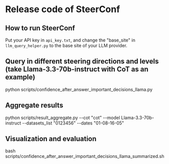 
# Release code of SteerConf


 

## How to run SteerConf 

Put your API key in `api_key.txt`, and change the "base_site" in `llm_query_helper.py` to the base site of your LLM provider.


## Query in different steering directions and levels (take Llama-3.3-70b-instruct with CoT as an example)

python scripts/confidence_after_answer_important_decisions_llama.py 

## Aggregate results

python scripts/result_aggregate.py --cot "cot" --model Llama-3.3-70b-instruct --datasets_list "0123456" --dates "01-08-16-05"

## Visualization and evaluation

bash scripts/confidence_after_answer_important_decisions_llama_summarized.sh


